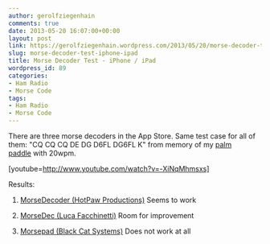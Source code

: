 ```yaml
---
author: gerolfziegenhain
comments: true
date: 2013-05-20 16:07:00+00:00
layout: post
link: https://gerolfziegenhain.wordpress.com/2013/05/20/morse-decoder-test-iphone-ipad/
slug: morse-decoder-test-iphone-ipad
title: Morse Decoder Test - iPhone / iPad
wordpress_id: 89
categories:
- Ham Radio
- Morse Code
tags:
- Ham Radio
- Morse Code
---
```


There are three morse decoders in the App Store. Same test case for all of them: "CQ CQ CQ DE DG
D6FL DG6FL K" from memory of my [palm paddle](http://www.palm-radio.de/) with 20wpm.

[youtube=http://www.youtube.com/watch?v=-XiNqMhmsxs]

Results:



	
  1. [MorseDecoder (HotPaw Productions)](https://itunes.apple.com/de/app/morsedecoder/id313071325?mt=8)
Seems to work

	
  2. [MorseDec (Luca Facchinetti)](https://itunes.apple.com/us/app/morsedecp/id498227063?mt=8)
Room for improvement

	
  3. [Morsepad (Black Cat Systems)](http://www.blackcatsystems.com/ipad/iPad_Morse_Pad.html)
Does not work at all



